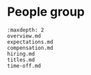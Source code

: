 # People group

```{toctree}
:maxdepth: 2
overview.md
expectations.md
compensation.md
hiring.md
titles.md
time-off.md
```
